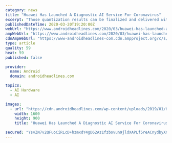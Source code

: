 ```yaml
---
category: news
title: "Huawei Has Launched A Diagnostic AI Service For Coronavirus"
excerpt: "Those quantization results can be finalized and delivered within seconds for any given case, the company claims. That's thanks to the use of Huawei Ascend series AI chips. Details on Huawei's coronavirus AI are slim but medical use cases aren't unheard of Deeper details about the specifics of Huawei Cloud's use of AI to diagnose coronavirus ..."
publishedDateTime: 2020-03-20T19:20:00Z
webUrl: "https://www.androidheadlines.com/2020/03/huawei-has-launched-a-diagnostic-ai-service-for-coronavirus.html"
ampWebUrl: "https://www.androidheadlines.com/2020/03/huawei-has-launched-a-diagnostic-ai-service-for-coronavirus.html/amp"
cdnAmpWebUrl: "https://www-androidheadlines-com.cdn.ampproject.org/c/s/www.androidheadlines.com/2020/03/huawei-has-launched-a-diagnostic-ai-service-for-coronavirus.html/amp"
type: article
quality: 59
heat: 59
published: false

provider:
  name: Android
  domain: androidheadlines.com

topics:
  - AI Hardware
  - AI

images:
  - url: "https://cdn.androidheadlines.com/wp-content/uploads/2019/01/Huawei-Logo-AH-Nov-14-18-1.jpg"
    width: 1600
    height: 900
    title: "Huawei Has Launched A Diagnostic AI Service For Coronavirus"

secured: "YsvZN7v2QFuoCiRLcD+hzmxdY4gD62Az1fzbovun9jldXAPLf5reACnydbyXXuWZeXISkKQkr3WM8EtDhRKO1o2lC5C2i+dPRY9pBgKNjYbpSgG3A6ImFeE4AQmymUFYGMdSq3ewtZtUsG72Xy581TlcJv9VqMvPnRApYJciX966QTLvJCCrisfpXqPtXpjsTqnhp54K4L+D8JcK27gsnHHDw2OTbD2KyF4g4eK4X0QRozQbVrtSqbrK965V/ciROSwyUgXPefCPewT7Z6DKQ/pb6M6r8agKegDz7P+ueYrVxj5YnpybW/z1qFDw9IoRaNO277k7H3gmADeLq1LAJATPRtPOubPdz7Xvbw17LoPsmtWIweNghdSUr4QPuvww0VgZCmc6OEd6DSTjuMz96OQrJUnfVzGXb1Js6lba3fJmrNbpsoEr5o3Yn/qpXwaLWWrM36N729S8/g3gD8+fgD8YOyp4ten45+g0Zg/kLxs=;bZE+OZrBio5y3+XHLLc8Cg=="
---
```


